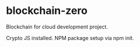 # blockchain-zero
Blockchain for cloud development project.

Crypto JS installed.
NPM package setup via npm init.